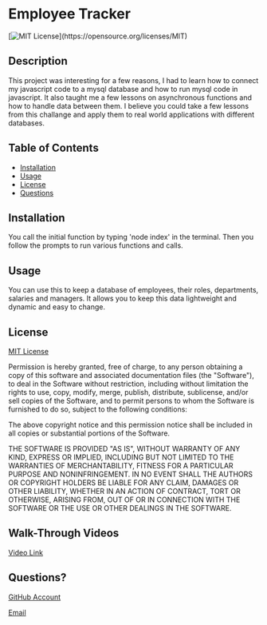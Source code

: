 # Employee Tracker

[![MIT License](https://img.shields.io/apm/l/atomic-design-ui.svg?)](https://opensource.org/licenses/MIT)

## Description

This project was interesting for a few reasons, I had to learn how to connect my javascript code to a mysql database and how to run mysql code in javascript. It also taught me a few lessons on asynchronous functions and how to handle data between them. I believe you could take a few lessons from this challange and apply them to real world applications with different databases.

## Table of Contents

* [Installation](#installation)
* [Usage](#usage)
* [License](#license)
* [Questions](#questions)


## Installation

You call the initial function by typing 'node index' in the terminal. Then you follow the prompts to run various functions and calls.

## Usage

You can use this to keep a database of employees, their roles, departments, salaries and managers. It allows you to keep this data lightweight and dynamic and easy to change.

## License

[MIT License](https://opensource.org/licenses/MIT)

Permission is hereby granted, free of charge, to any person obtaining a copy of this software and associated documentation files (the "Software"), to deal in the Software without restriction, including without limitation the rights to use, copy, modify, merge, publish, distribute, sublicense, and/or sell copies of the Software, and to permit persons to whom the Software is furnished to do so, subject to the following conditions:

The above copyright notice and this permission notice shall be included in all copies or substantial portions of the Software.

THE SOFTWARE IS PROVIDED "AS IS", WITHOUT WARRANTY OF ANY KIND, EXPRESS OR IMPLIED, INCLUDING BUT NOT LIMITED TO THE WARRANTIES OF MERCHANTABILITY, FITNESS FOR A PARTICULAR PURPOSE AND NONINFRINGEMENT. IN NO EVENT SHALL THE AUTHORS OR COPYRIGHT HOLDERS BE LIABLE FOR ANY CLAIM, DAMAGES OR OTHER LIABILITY, WHETHER IN AN ACTION OF CONTRACT, TORT OR OTHERWISE, ARISING FROM, OUT OF OR IN CONNECTION WITH THE SOFTWARE OR THE USE OR OTHER DEALINGS IN THE SOFTWARE.

## Walk-Through Videos

[Video Link](https://bootcampspot.instructuremedia.com/embed/89eb7520-292b-43b9-93e9-e0e416c9d7f0)


## Questions?

[GitHub Account](https://github.com/johndavis92790/)

[Email](mailto:johndavis92790@gmail.com)